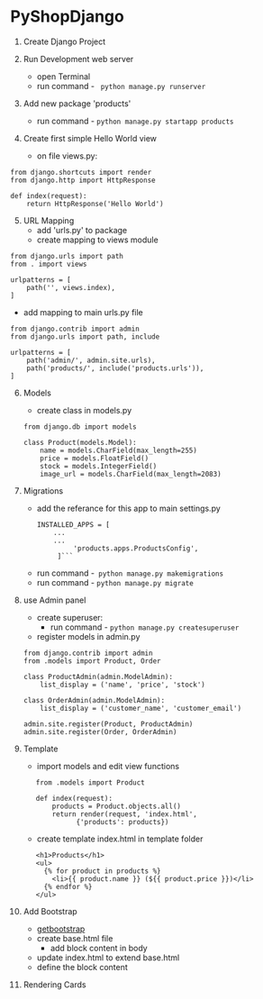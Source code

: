 # PyShopDjango

1. Create Django Project

2. Run Development web server
	* open Terminal 
	* run command - 
	``` python manage.py runserver```

3. Add new package  'products'
	* run command - ```python manage.py startapp products```

4. Create first simple Hello World view
	 * on file views.py:
	 
  ```
  from django.shortcuts import render
  from django.http import HttpResponse      

  def index(request):  
      return HttpResponse('Hello World')
  ```

 5. URL Mapping
	* add 'urls.py' to package
	* create mapping to views module
```
from django.urls import path  
from . import views  

urlpatterns = [  
    path('', views.index),  
]
```
  * add mapping to main urls.py file
```
from django.contrib import admin  
from django.urls import path, include  
  
urlpatterns = [  
    path('admin/', admin.site.urls),  
    path('products/', include('products.urls')),
]
```

6. Models
	* create class in models.py
	```
	from django.db import models
	
	class Product(models.Model):  
	    name = models.CharField(max_length=255)  
	    price = models.FloatField()  
	    stock = models.IntegerField()  
	    image_url = models.CharField(max_length=2083)
	 ```

7. Migrations
	* add the referance for this app to main settings.py 
		```
		INSTALLED_APPS = [
		    ...
		    ...
		         'products.apps.ProductsConfig', 
		     ]```
	* run command  -``` python manage.py makemigrations```
	* run command  - ```python manage.py migrate```

8. use Admin panel
	* create superuser:
		* run command - ```python manage.py createsuperuser```
	* register models in admin.py
	```
	from django.contrib import admin  
	from .models import Product, Order  
	  
	class ProductAdmin(admin.ModelAdmin):  
	    list_display = ('name', 'price', 'stock')  
	  
	class OrderAdmin(admin.ModelAdmin):  
	    list_display = ('customer_name', 'customer_email')  
	  
	admin.site.register(Product, ProductAdmin)  
	admin.site.register(Order, OrderAdmin)
	```

9. Template
	* import models and edit view functions
	 ```
		from .models import Product 
		
		def index(request):  
		    products = Product.objects.all()  
		    return render(request, 'index.html',  
				  {'products': products})			  	
	```
	* create template index.html in template folder 
	 ```
		<h1>Products</h1>  
		<ul>  
		  {% for product in products %}  
	        <li>{{ product.name }} (${{ product.price }})</li>  
		  {% endfor %}  
		</ul>			  	
	```

10. Add Bootstrap
	*  [getbootstrap](https://getbootstrap.com/docs/5.2/getting-started/introduction/)
	* create base.html file
		* add block content in body
	* update index.html to extend base.html
	* define the block content

11. Rendering Cards
